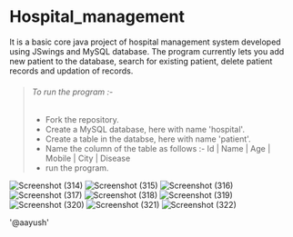 # Hospital_management

It is a basic core java project of hospital management system developed using JSwings and MySQL database.
The program currently lets you add new patient to the database, search for existing patient, delete patient records and updation of records.

>###### To run the program :-
>- Fork the repository.  
>- Create a MySQL database, here with name 'hospital'.  
>- Create a table in the databse, here with name 'patient'.  
>- Name the column of the table as follows :-  Id | Name | Age | Mobile | City | Disease  
>- run the program.  


![Screenshot (314)](/template/Screenshot(314).png)
![Screenshot (315)](/template/Screenshot(315).png)
![Screenshot (316)](/template/Screenshot(316).png)
![Screenshot (317)](/template/Screenshot(317).png)
![Screenshot (318)](/template/Screenshot(318).png)
![Screenshot (319)](/template/Screenshot(319).png)
![Screenshot (320)](/template/Screenshot(320).png)
![Screenshot (321)](/template/Screenshot(321).png)
![Screenshot (322)](/template/Screenshot(322).png)


'@aayush'
